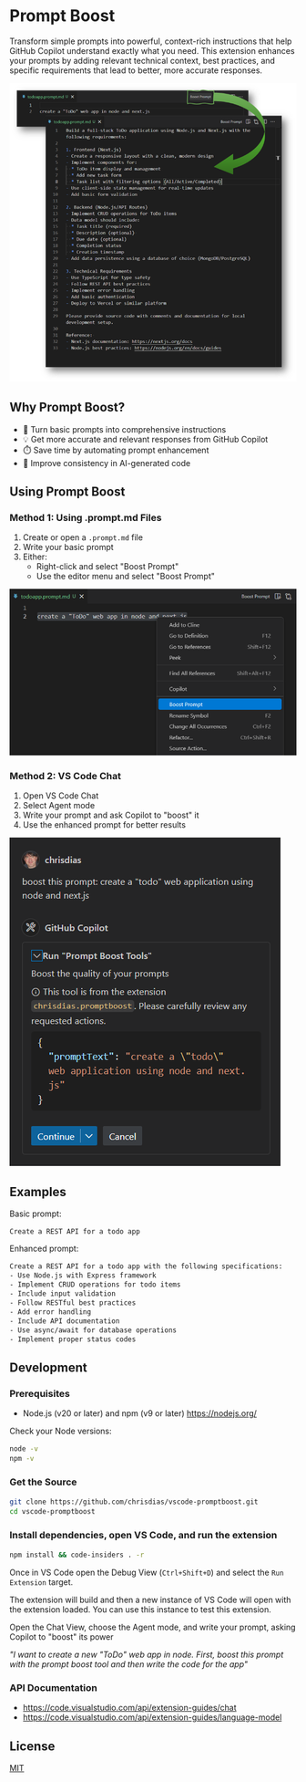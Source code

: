 # Prompt Boost

Transform simple prompts into powerful, context-rich instructions that help GitHub Copilot understand exactly what you need. This extension enhances your prompts by adding relevant technical context, best practices, and specific requirements that lead to better, more accurate responses.

![Prompt Boost in action showing how the extension transforms a basic prompt into a detailed, context-rich instruction set](resources/boostFile.png)

## Why Prompt Boost?

- 🚀 Turn basic prompts into comprehensive instructions
- 💡 Get more accurate and relevant responses from GitHub Copilot
- ⏱️ Save time by automating prompt enhancement
- 🎯 Improve consistency in AI-generated code

## Using Prompt Boost

### Method 1: Using .prompt.md Files

1. Create or open a `.prompt.md` file
2. Write your basic prompt
3. Either:
   - Right-click and select "Boost Prompt"
   - Use the editor menu and select "Boost Prompt"

![Prompt Boost in the context menu](resources/boostContextMenu.png)


### Method 2: VS Code Chat

1. Open VS Code Chat
2. Select Agent mode
3. Write your prompt and ask Copilot to "boost" it
4. Use the enhanced prompt for better results

![Prompt Boost in Chat](resources/boostChat.png)


## Examples

Basic prompt:
```
Create a REST API for a todo app
```

Enhanced prompt:
```
Create a REST API for a todo app with the following specifications:
- Use Node.js with Express framework
- Implement CRUD operations for todo items
- Include input validation
- Follow RESTful best practices
- Add error handling
- Include API documentation
- Use async/await for database operations
- Implement proper status codes
```

## Development

### Prerequisites
- Node.js (v20 or later) and npm (v9 or later) https://nodejs.org/

Check your Node versions:

```bash
node -v
npm -v
```

### Get the Source

``` bash
git clone https://github.com/chrisdias/vscode-promptboost.git
cd vscode-promptboost
```

### Install dependencies, open VS Code, and run the extension

```bash
npm install && code-insiders . -r
```

Once in VS Code open the Debug View (`Ctrl+Shift+D`) and select the `Run Extension` target.

The extension will build and then a new instance of VS Code will open with the extension loaded. You can use this instance to test this extension.

Open the Chat View, choose the Agent mode, and write your prompt, asking Copilot to "boost" its power

_"I want to create a new "ToDo" web app in node. First, boost this prompt with the prompt boost tool and then write the code for the app"_

### API Documentation

- https://code.visualstudio.com/api/extension-guides/chat
- https://code.visualstudio.com/api/extension-guides/language-model

## License
[MIT](LICENSE)